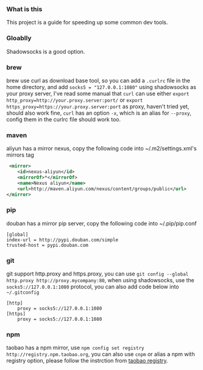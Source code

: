 ### What is this

This project is a guide for speeding up some common dev tools.

### Gloablly

Shadowsocks is a good option.

### brew

brew use curl as download base tool, so you can add a `.curlrc` file in the home directory,
and add `socks5 = "127.0.0.1:1080"` using shadowsocks as your proxy server, I've read some manual
that `curl` can use either `export http_proxy=http://your.proxy.server:port/` or `export https_proxy=https://your.proxy.server:port`
as proxy, haven't tried yet, should also work fine, `curl` has an option `-x`, which is an alias for `--proxy`, config them in
the curlrc file should work too.

### maven

aliyun has a mirror nexus, copy the following code into ~/.m2/settings.xml's mirrors tag
```xml
 <mirror>
    <id>nexus-aliyun</id>
    <mirrorOf>*</mirrorOf>
    <name>Nexus aliyun</name>
    <url>http://maven.aliyun.com/nexus/content/groups/public</url>
</mirror> 
```
### pip

douban has a mirror pip server, copy the following code into ~/.pip/pip.conf
```
[global]
index-url = http://pypi.douban.com/simple
trusted-host = pypi.douban.com
```
### git

git support http.proxy and https.proxy, you can use `git config --global http.proxy http://proxy.mycompany:80`, when using shadowsocks, use the `socks5://127.0.0.1:1080` protocol, you can also add code below into `~/.gitconfig`

```
[http]
    proxy = socks5://127.0.0.1:1080
[https]
    proxy = socks5://127.0.0.1:1080
```

### npm 

taobao has a npm mirror, use `npm config set registry http://registry.npm.taobao.org`, you can also use `cnpm` or alias a npm with registry option, please follow the instrction from [taobao registry](https://npm.taobao.org/).